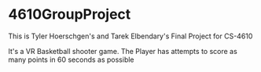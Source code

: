 # 4610GroupProject

This is Tyler Hoerschgen's and Tarek Elbendary's Final Project for CS-4610

It's a VR Basketball shooter game. The Player has attempts to score as many points in 60 seconds as possible
